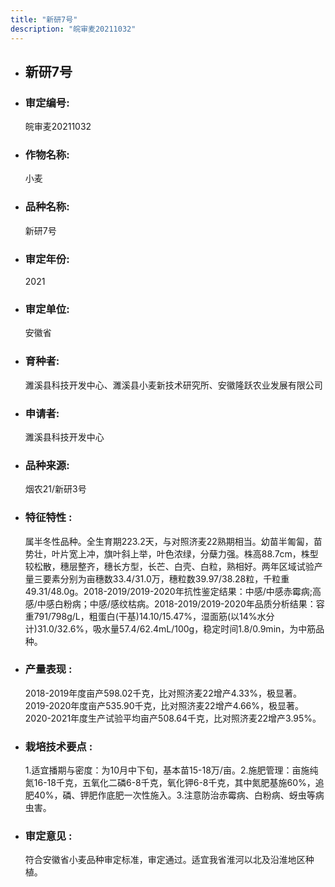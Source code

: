 ```yaml
---
title: "新研7号"
description: "皖审麦20211032"
---
```

* ## 新研7号
* ###  审定编号:  
   皖审麦20211032

*  ### 作物名称:  
   小麦

*   ###  品种名称: 
    新研7号

*   ### 审定年份: 
    2021

*   ### 审定单位:  
    安徽省

*   ### 育种者:  
    濉溪县科技开发中心、濉溪县小麦新技术研究所、安徽隆跃农业发展有限公司

*   ### 申请者:  
    濉溪县科技开发中心

*   ### 品种来源:  
    烟农21/新研3号

*   ### 特征特性 : 
    属半冬性品种。全生育期223.2天，与对照济麦22熟期相当。幼苗半匍匐，苗势壮，叶片宽上冲，旗叶斜上举，叶色浓绿，分蘖力强。株高88.7cm，株型较松散，穗层整齐，穗长方型，长芒、白壳、白粒，熟相好。两年区域试验产量三要素分别为亩穗数33.4/31.0万，穗粒数39.97/38.28粒，千粒重49.31/48.0g。2018-2019/2019-2020年抗性鉴定结果：中感/中感赤霉病;高感/中感白粉病；中感/感纹枯病。2018-2019/2019-2020年品质分析结果：容重791/798g/L，粗蛋白(干基)14.10/15.47%，湿面筋(以14%水分计)31.0/32.6%，吸水量57.4/62.4mL/100g，稳定时间1.8/0.9min，为中筋品种。 

*   ### 产量表现 : 
    2018-2019年度亩产598.02千克，比对照济麦22增产4.33%，极显著。2019-2020年度亩产535.90千克，比对照济麦22增产4.66%，极显著。2020-2021年度生产试验平均亩产508.64千克，比对照济麦22增产3.95%。

*   ### 栽培技术要点 : 
    1.适宜播期与密度：为10月中下旬，基本苗15-18万/亩。2.施肥管理：亩施纯氮16-18千克，五氧化二磷6-8千克，氧化钾6-8千克，其中氮肥基施60%，追肥40%，磷、钾肥作底肥一次性施入。3.注意防治赤霉病、白粉病、蚜虫等病虫害。

*   ### 审定意见 : 
    符合安徽省小麦品种审定标准，审定通过。适宜我省淮河以北及沿淮地区种植。
